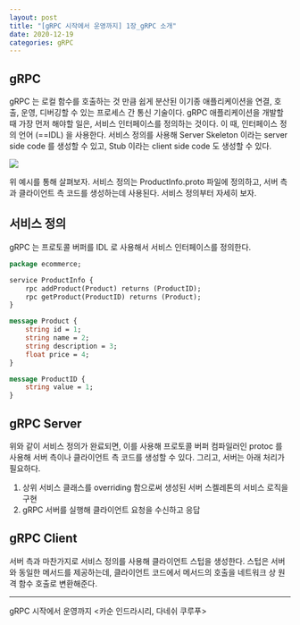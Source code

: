 ```yaml
---
layout: post
title: "[gRPC 시작에서 운영까지] 1장_gRPC 소개"
date: 2020-12-19
categories: gRPC
---
```


## gRPC

gRPC 는 로컬 함수를 호출하는 것 만큼 쉽게 분산된 이기종 애플리케이션을 연결, 호출, 운영, 디버깅할 수 있는 프로세스 간 통신 기술이다.
gRPC 애플리케이션을 개발할 때 가장 먼저 해야할 일은, 서비스 인터페이스를 정의하는 것이다.
이 때, 인터페이스 정의 언어 (==IDL) 을 사용한다.
서비스 정의를 사용해 Server Skeleton 이라는 server side code 를 생성할 수 있고, Stub 이라는 client side code 도 생성할 수 있다.

![](/image/grpc-server-client-implementation.png)

위 예시를 통해 살펴보자.
서비스 정의는 ProductInfo.proto 파일에 정의하고, 서버 측과 클라이언트 측 코드를 생성하는데 사용된다.
서비스 정의부터 자세히 보자.

## 서비스 정의

gRPC 는 프로토콜 버퍼를 IDL 로 사용해서 서비스 인터페이스를 정의한다.

```protobuf
package ecommerce;

service ProductInfo {
    rpc addProduct(Product) returns (ProductID);
    rpc getProduct(ProductID) returns (Product);
}

message Product {
    string id = 1;
    string name = 2;
    string description = 3;
    float price = 4;
}

message ProductID {
    string value = 1;
}
```

## gRPC Server

위와 같이 서비스 정의가 완료되면, 이를 사용해 프로토콜 버퍼 컴파일러인 protoc 를 사용해 서버 측이나 클라이언트 측 코드를 생성할 수 있다.
그리고, 서버는 아래 처리가 필요하다.

1. 상위 서비스 클래스를 overriding 함으로써 생성된 서버 스켈레톤의 서비스 로직을 구현
2. gRPC 서버를 실행해 클라이언트 요청을 수신하고 응답

## gRPC Client

서버 측과 마찬가지로 서비스 정의를 사용해 클라이언트 스텁을 생성한다.
스텁은 서버와 동일한 메서드를 제공하는데, 클라이언트 코드에서 메서드의 호출을 네트워크 상 원격 함수 호출로 변환해준다.

---

gRPC 시작에서 운영까지 <카순 인드라시리, 다네쉬 쿠루푸>